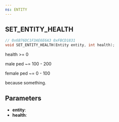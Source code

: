 ```yaml
---
ns: ENTITY
---
```

## SET_ENTITY_HEALTH

```c
// 0x6B76DC1F3AE6E6A3 0xFBCD1831
void SET_ENTITY_HEALTH(Entity entity, int health);
```

health >= 0

male ped ~= 100 - 200

female ped ~= 0 - 100


because something.

## Parameters
* **entity**: 
* **health**: 

